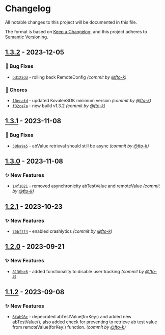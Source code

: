 # Changelog
All notable changes to this project will be documented in this file.

The format is based on [Keep a Changelog](https://keepachangelog.com/en/1.0.0/),
and this project adheres to [Semantic Versioning](https://semver.org/spec/v2.0.0.html).

## [1.3.2] - 2023-12-05
### :bug: Bug Fixes
- [`bd125dd`](https://github.com/cotyapps/KovaleeRemoteConfig-iOS/commit/bd125dd841abc54d2c014527b1bb97f609d1c237) - rolling back RemoteConfig *(commit by [@fto-k](https://github.com/fto-k))*

### :wrench: Chores
- [`10ecafd`](https://github.com/cotyapps/KovaleeRemoteConfig-iOS/commit/10ecafd712bc9bd01ac7dd9ab79bf28698c0eb09) - updated KovaleeSDK minimum version *(commit by [@fto-k](https://github.com/fto-k))*
- [`f32ca7a`](https://github.com/cotyapps/KovaleeRemoteConfig-iOS/commit/f32ca7ad75e8abdfcb29f552c78d2404bbb25dc3) - new build v1.3.2 *(commit by [@fto-k](https://github.com/fto-k))*


## [1.3.1] - 2023-11-08
### :bug: Bug Fixes
- [`58ba9a5`](https://github.com/cotyapps/KovaleeRemoteConfig-iOS/commit/58ba9a559e471ac8b8428599f7885b82b7460000) - abValue retrieval should still be async *(commit by [@fto-k](https://github.com/fto-k))*


## [1.3.0] - 2023-11-08
### :sparkles: New Features
- [`14f1021`](https://github.com/cotyapps/KovaleeRemoteConfig-iOS/commit/14f1021e011f6598a33ba0348f3d8fe2365a7d2e) - removed asynchronicity abTestValue and remoteValue *(commit by [@fto-k](https://github.com/fto-k))*


## [1.2.1] - 2023-10-23
### :sparkles: New Features
- [`75bf7f4`](https://github.com/cotyapps/KovaleeRemoteConfig-iOS/commit/75bf7f4fe9ce0a85d0c3f54b8c5610b03fc2a90b) - enabled crashlytics *(commit by [@fto-k](https://github.com/fto-k))*


## [1.2.0] - 2023-09-21
### :sparkles: New Features
- [`8130bc6`](https://github.com/cotyapps/KovaleeRemoteConfig-iOS/commit/8130bc610d75f5b9ad2402461ed29c3a62f76a04) - added functionality to disable user tracking *(commit by [@fto-k](https://github.com/fto-k))*


## [1.1.2] - 2023-09-08
### :sparkles: New Features
- [`6fab98c`](https://github.com/cotyapps/KovaleeRemoteConfig-iOS/commit/6fab98c935c70dd5134e32865a3e424213468807) - depecrated abTestValue(forKey:) and added new abTestValue(), also added check for preventing to retrieve ab test value from remoteValue(forKey:) function. *(commit by [@fto-k](https://github.com/fto-k))*


[1.1.2]: https://github.com/cotyapps/KovaleeRemoteConfig-iOS/compare/1.1.1...1.1.2
[1.2.0]: https://github.com/cotyapps/KovaleeRemoteConfig-iOS/compare/1.1.2...1.2.0
[1.2.1]: https://github.com/cotyapps/KovaleeRemoteConfig-iOS/compare/1.2.0...1.2.1
[1.3.0]: https://github.com/cotyapps/KovaleeRemoteConfig-iOS/compare/1.2.1...1.3.0
[1.3.1]: https://github.com/cotyapps/KovaleeRemoteConfig-iOS/compare/1.3.0...1.3.1
[1.3.2]: https://github.com/cotyapps/KovaleeRemoteConfig-iOS/compare/1.3.1...1.3.2